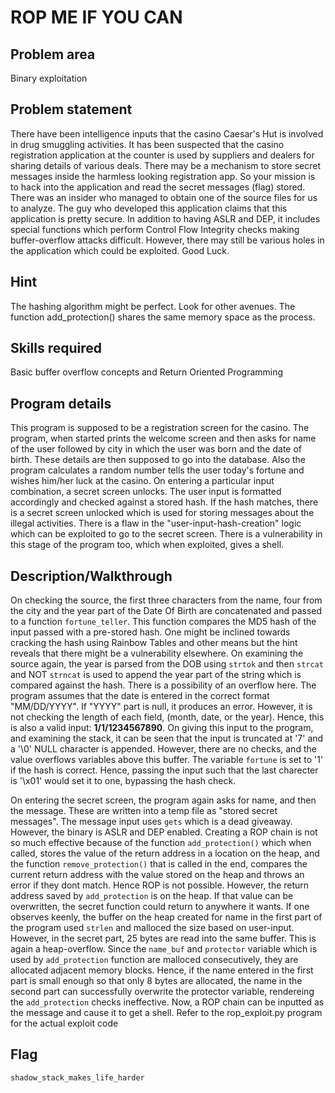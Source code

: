 # ROP ME IF YOU CAN

## Problem area
Binary exploitation

## Problem statement
There have been intelligence inputs that the casino Caesar's Hut is involved in drug smuggling activities. It has been suspected that the casino registration application 
at the counter is used by suppliers and dealers for sharing details of various deals. There may be a mechanism to store secret messages inside the harmless looking 
registration app. So your mission is to hack into the application and read the secret messages (flag) stored. There was an insider who managed to obtain one of the source 
files for us to analyze. The guy who developed this application claims that this application is pretty secure. In addition to having ASLR and DEP, it includes special functions 
which perform Control Flow Integrity checks making buffer-overflow attacks difficult. However, there may still be various holes in the application which could be exploited. 
Good Luck.

## Hint
The hashing algorithm might be perfect. Look for other avenues. The function add_protection() shares the same memory space as the process. 

## Skills required
Basic buffer overflow concepts and Return Oriented Programming

## Program details
This program is supposed to be a registration screen for the casino. The program, when started prints the welcome screen and then asks for name of the user followed by 
city in which the user was born and the date of birth. These details are then supposed to go into the database. Also the program calculates a random number tells the user today's 
fortune and wishes him/her luck at the casino.
On entering a particular input combination, a secret screen unlocks. The user input is formatted accordingly and checked against a stored hash. If the hash matches, there is a secret
screen unlocked which is used for storing messages about the illegal activities. There is a flaw in the "user-input-hash-creation" logic which can be exploited to go to the secret screen. 
There is a vulnerability in this stage of the program too, which when exploited, gives a shell.

## Description/Walkthrough
On checking the source, the first three characters from the name, four from the city and the year part of the Date Of Birth are concatenated and passed to a function `fortune_teller`.
This function compares the MD5 hash of the input passed with a pre-stored hash. One might be inclined towards cracking the hash using Rainbow Tables and other means but the hint
reveals that there might be a vulnerability elsewhere.
On examining the source again, the year is parsed from the DOB using `strtok` and then `strcat` and NOT `strncat` is used to append the year part of the string which is compared
against the hash. There is a possibility of an overflow here. The program assumes that the date is entered in the correct format "MM/DD/YYYY". If "YYYY" part is null, it produces an
error. However, it is not checking the length of each field, (month, date, or the year). Hence, this is also a valid input: **1/1/1234567890**. On giving this input to the program, 
and examining the stack, it can be seen that the input is truncated at '7' and a '\0' NULL character is appended. However, there are no checks, and the value overflows variables 
above this buffer. The variable `fortune` is set to '1' if the hash is correct. Hence, passing the input such that the last charecter is '\x01' would set it to one, bypassing the 
hash check.

On entering the secret screen, the program again asks for name, and then the message. These are written into a temp file as "stored secret messages". The message input uses `gets` which
is a dead giveaway. However, the binary is ASLR and DEP enabled. Creating a ROP chain is not so much effective because of the function `add_protection()` which when called, stores the 
value of the return address in a location on the heap, and the function `remove_protection()` that is called in the end, compares the current return address with the value stored on 
the heap and throws an error if they dont match. Hence ROP is not possible. However, the return address saved by `add_protection` is on the heap. If that value can be overwritten, 
the secret function could return to anywhere it wants.
If one observes keenly, the buffer on the heap created for name in the first part of the program used `strlen` and malloced the size based on user-input. However, in the secret part,
25 bytes are read into the same buffer. This is again a heap-overflow. Since the `name_buf` and `protector` variable which is used by `add_protection` function are malloced consecutively,
they are allocated adjacent memory blocks. Hence, if the name entered in the first part is small enough so that only 8 bytes are allocated, the name in the second part can successfully
overwrite the protector variable, rendereing the `add_protection` checks ineffective. Now, a ROP chain can be inputted as the message and cause it to get a shell.
Refer to the rop_exploit.py program for the actual exploit code

## Flag
`shadow_stack_makes_life_harder`


